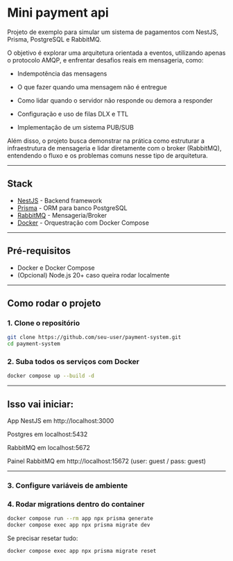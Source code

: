 # Mini payment api 

Projeto de exemplo para simular um sistema de pagamentos com NestJS, Prisma, PostgreSQL e RabbitMQ.

O objetivo é explorar uma arquitetura orientada a eventos, utilizando apenas o protocolo AMQP, e enfrentar desafios reais em mensageria, como:

 - Indempotência das mensagens

 - O que fazer quando uma mensagem não é entregue

 - Como lidar quando o servidor não responde ou demora a responder

 - Configuração e uso de filas DLX e TTL

 - Implementação de um sistema PUB/SUB

Além disso, o projeto busca demonstrar na prática como estruturar a infraestrutura de mensageria e lidar diretamente com o broker (RabbitMQ), entendendo o fluxo e os problemas comuns nesse tipo de arquitetura.

---

## Stack

- [NestJS](https://nestjs.com/) - Backend framework
- [Prisma](https://www.prisma.io/) - ORM para banco PostgreSQL
- [RabbitMQ](https://www.rabbitmq.com/) - Mensageria/Broker
- [Docker](https://www.docker.com/) - Orquestração com Docker Compose

---

## Pré-requisitos

- Docker e Docker Compose
- (Opcional) Node.js 20+ caso queira rodar localmente

---

## Como rodar o projeto

### 1. Clone o repositório
```bash
git clone https://github.com/seu-user/payment-system.git
cd payment-system
```

### 2. Suba todos os serviços com Docker
```bash
docker compose up --build -d
```
---
## Isso vai iniciar:

App NestJS em http://localhost:3000

Postgres em localhost:5432

RabbitMQ em localhost:5672

Painel RabbitMQ em http://localhost:15672 (user: guest / pass: guest)

---

### 3. Configure variáveis de ambiente

### 4. Rodar migrations dentro do container

```bash
docker compose run --rm app npx prisma generate
docker compose exec app npx prisma migrate dev
```

Se precisar resetar tudo:
```bash
docker compose exec app npx prisma migrate reset
```
